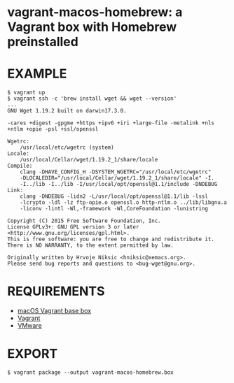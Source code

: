 # vagrant-macos-homebrew: a Vagrant box with Homebrew preinstalled

# EXAMPLE

```console
$ vagrant up
$ vagrant ssh -c 'brew install wget && wget --version'
...
GNU Wget 1.19.2 built on darwin17.3.0.

-cares +digest -gpgme +https +ipv6 +iri +large-file -metalink +nls
+ntlm +opie -psl +ssl/openssl

Wgetrc:
    /usr/local/etc/wgetrc (system)
Locale:
    /usr/local/Cellar/wget/1.19.2_1/share/locale
Compile:
    clang -DHAVE_CONFIG_H -DSYSTEM_WGETRC="/usr/local/etc/wgetrc"
    -DLOCALEDIR="/usr/local/Cellar/wget/1.19.2_1/share/locale" -I.
    -I../lib -I../lib -I/usr/local/opt/openssl@1.1/include -DNDEBUG
Link:
    clang -DNDEBUG -lidn2 -L/usr/local/opt/openssl@1.1/lib -lssl
    -lcrypto -ldl -lz ftp-opie.o openssl.o http-ntlm.o ../lib/libgnu.a
    -liconv -lintl -Wl,-framework -Wl,CoreFoundation -lunistring

Copyright (C) 2015 Free Software Foundation, Inc.
License GPLv3+: GNU GPL version 3 or later
<http://www.gnu.org/licenses/gpl.html>.
This is free software: you are free to change and redistribute it.
There is NO WARRANTY, to the extent permitted by law.

Originally written by Hrvoje Niksic <hniksic@xemacs.org>.
Please send bug reports and questions to <bug-wget@gnu.org>.
```

# REQUIREMENTS

* [macOS Vagrant base box](https://github.com/mcandre/packer-templates/tree/master/macos)
* [Vagrant](https://www.vagrantup.com)
* [VMware](https://www.vmware.com)

# EXPORT

```console
$ vagrant package --output vagrant-macos-homebrew.box
```
